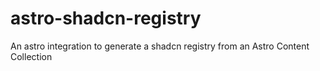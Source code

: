 # astro-shadcn-registry
An astro integration to generate a shadcn registry from an Astro Content Collection
